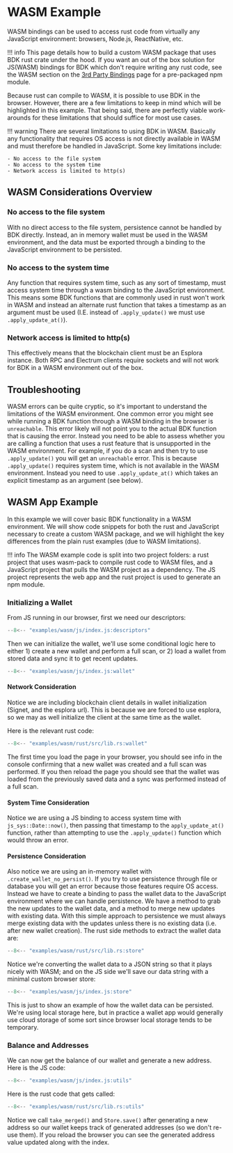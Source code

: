 # WASM Example

WASM bindings can be used to access rust code from virtually any JavaScript environment: browsers, Node.js, ReactNative, etc.

!!! info
    This page details how to build a custom WASM package that uses BDK rust crate under the hood. If you want an out of the box solution for JS(WASM) bindings for BDK which don't require writing any rust code, see the WASM section on the [3rd Party Bindings](https://bitcoindevkit.github.io/book-of-bdk/getting-started/3rd-party-bindings/) page for a pre-packaged npm module.

Because rust can compile to WASM, it is possible to use BDK in the browser. However, there are a few limitations to keep in mind which will be highlighted in this example. That being said, there are perfectly viable work-arounds for these limitations that should suffice for most use cases.

!!! warning
    There are several limitations to using BDK in WASM. Basically any functionality that requires OS access is not directly available in WASM and must therefore be handled in JavaScript. Some key limitations include:

    - No access to the file system
    - No access to the system time
    - Network access is limited to http(s)

## WASM Considerations Overview

### No access to the file system
With no direct access to the file system, persistence cannot be handled by BDK directly. Instead, an in memory wallet must be used in the WASM environment, and the data must be exported through a binding to the JavaScript environment to be persisted.

### No access to the system time
Any function that requires system time, such as any sort of timestamp, must access system time through a wasm binding to the JavaScript environment. This means some BDK functions that are commonly used in rust won't work in WASM and instead an alternate rust function that takes a timestamp as an argument must be used (I.E. instead of `.apply_update()` we must use `.apply_update_at()`).

### Network access is limited to http(s)
This effectively means that the blockchain client must be an Esplora instance. Both RPC and Electrum clients require sockets and will not work for BDK in a WASM environment out of the box.

## Troubleshooting
WASM errors can be quite cryptic, so it's important to understand the limitations of the WASM environment. One common error you might see while running a BDK function through a WASM binding in the browser is `unreachable`. This error likely will not point you to the actual BDK function that is causing the error. Instead you need to be able to assess whether you are calling a function that uses a rust feature that is unsupported in the WASM environment. For example, if you do a scan and then try to use `.apply_update()` you will get an `unreachable` error. This is because `.apply_update()` requires system time, which is not available in the WASM environment. Instead you need to use `.apply_update_at()` which takes an explicit timestamp as an argument (see below).

## WASM App Example

In this example we will cover basic BDK functionality in a WASM environment. We will show code snippets for both the rust and JavaScript necessary to create a custom WASM package, and we will highlight the key differences from the plain rust examples (due to WASM limitations).

!!! info
    The WASM example code is split into two project folders: a rust project that uses wasm-pack to compile rust code to WASM files, and a JavaScript project that pulls the WASM project as a dependency. The JS project represents the web app and the rust project is used to generate an npm module.

### Initializing a Wallet

From JS running in our browser, first we need our descriptors:

```javascript
--8<-- "examples/wasm/js/index.js:descriptors"
```

Then we can initialize the wallet, we'll use some conditional logic here to either 1) create a new wallet and perform a full scan, or 2) load a wallet from stored data and sync it to get recent updates.

```javascript
--8<-- "examples/wasm/js/index.js:wallet"
```

#### Network Consideration
Notice we are including blockchain client details in wallet initialization (Signet, and the esplora url). This is because we are forced to use esplora, so we may as well initialize the client at the same time as the wallet.

Here is the relevant rust code:

```rust
--8<-- "examples/wasm/rust/src/lib.rs:wallet"
```

The first time you load the page in your browser, you should see info in the console confirming that a new wallet was created and a full scan was performed. If you then reload the page you should see that the wallet was loaded from the previously saved data and a sync was performed instead of a full scan.

#### System Time Consideration
Notice we are using a JS binding to access system time with `js_sys::Date::now()`, then passing that timestamp to the `apply_update_at()` function, rather than attempting to use the `.apply_update()` function which would throw an error.

#### Persistence Consideration
Also notice we are using an in-memory wallet with `.create_wallet_no_persist()`. If you try to use persistence through file or database you will get an error because those features require OS access. Instead we have to create a binding to pass the wallet data to the JavaScript environment where we can handle persistence. We have a method to grab the new updates to the wallet data, and a method to merge new updates with existing data. With this simple approach to persistence we must always merge existing data with the updates unless there is no existing data (i.e. after new wallet creation). The rust side methods to extract the wallet data are:

```rust
--8<-- "examples/wasm/rust/src/lib.rs:store"
```

Notice we're converting the wallet data to a JSON string so that it plays nicely with WASM; and on the JS side we'll save our data string with a minimal custom browser store:

```javascript
--8<-- "examples/wasm/js/index.js:store"
```

This is just to show an example of how the wallet data can be persisted. We're using local storage here, but in practice a wallet app would generally use cloud storage of some sort since browser local storage tends to be temporary.

### Balance and Addresses

We can now get the balance of our wallet and generate a new address. Here is the JS code:

```javascript
--8<-- "examples/wasm/js/index.js:utils"
```

Here is the rust code that gets called:

```rust
--8<-- "examples/wasm/rust/src/lib.rs:utils"
```

Notice we call `take_merged()` and `Store.save()` after generating a new address so our wallet keeps track of generated addresses (so we don't re-use them). If you reload the browser you can see the generated address value updated along with the index.